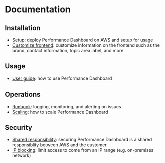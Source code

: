 # Documentation

## Installation

- [Setup](installation.md): deploy Performance Dashboard on AWS and setup for usage
- [Customize frontend](custom-config.md): customize information on the frontend such as the brand, contact information, topic area label, and more

## Usage

- [User guide](user-guide.md): how to use Performance Dashboard

## Operations

- [Runbook](runbook.md): logging, monitoring, and alerting on issues
- [Scaling](scalability.md): how to scale Performance Dashboard

## Security

- [Shared responsibility](security.md): securing Performance Dashboard is a shared responsiblity between AWS and the customer
- [IP blocking](on-prem_access.md): limit access to come from an IP range (e.g. on-premises network)
